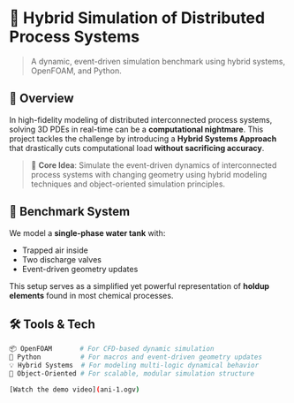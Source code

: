 # 🚀 Hybrid Simulation of Distributed Process Systems

> A dynamic, event-driven simulation benchmark using hybrid systems, OpenFOAM, and Python.

## 📘 Overview

In high-fidelity modeling of distributed interconnected process systems, solving 3D PDEs in real-time can be a **computational nightmare**. This project tackles the challenge by introducing a **Hybrid Systems Approach** that drastically cuts computational load **without sacrificing accuracy**.

> 🧠 **Core Idea**: Simulate the event-driven dynamics of interconnected process systems with changing geometry using hybrid modeling techniques and object-oriented simulation principles.

## 🧪 Benchmark System

We model a **single-phase water tank** with:
- Trapped air inside
- Two discharge valves
- Event-driven geometry updates

This setup serves as a simplified yet powerful representation of **holdup elements** found in most chemical processes.

## 🛠 Tools & Tech

```bash
📦 OpenFOAM       # For CFD-based dynamic simulation
🐍 Python          # For macros and event-driven geometry updates
💡 Hybrid Systems  # For modeling multi-logic dynamical behavior
🧱 Object-Oriented # For scalable, modular simulation structure

[Watch the demo video](ani-1.ogv)
